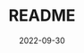 ---
title: README
index: false
icon: blog
article: false
date: 2022-09-30
isOriginal: true
description: README
---